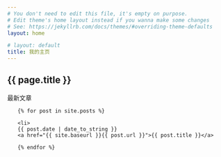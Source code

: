 ```yaml
---
# You don't need to edit this file, it's empty on purpose.
# Edit theme's home layout instead if you wanna make some changes
# See: https://jekyllrb.com/docs/themes/#overriding-theme-defaults
layout: home

# layout: default
title: 我的主页
---
```


<h2>{{ page.title }}</h2>

<p>最新文章</p>

<ul>

	{% for post in site.posts %}

	<li>
    {{ post.date | date_to_string }} 
    <a href="{{ site.baseurl }}{{ post.url }}">{{ post.title }}</a>
  </li>

	{% endfor %}

</ul>



